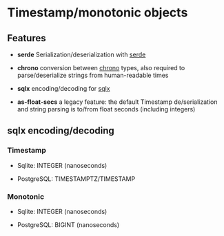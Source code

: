 # Timestamp/monotonic objects

## Features

* **serde** Serialization/deserialization with
  [serde](https://crates.io/crates/serde)

* **chrono** conversion between [chrono](https://crates.io/crates/chrono)
  types, also required to parse/deserialize strings from human-readable times

* **sqlx** encoding/decoding for [sqlx](https://crates.io/crates/sqlx)

* **as-float-secs** a legacy feature: the default Timestamp de/serialization
  and string parsing is to/from float seconds (including integers)

## sqlx encoding/decoding

### Timestamp

* Sqlite: INTEGER (nanoseconds)

* PostgreSQL: TIMESTAMPTZ/TIMESTAMP

### Monotonic

* Sqlite: INTEGER (nanoseconds)

* PostgreSQL: BIGINT (nanoseconds)
